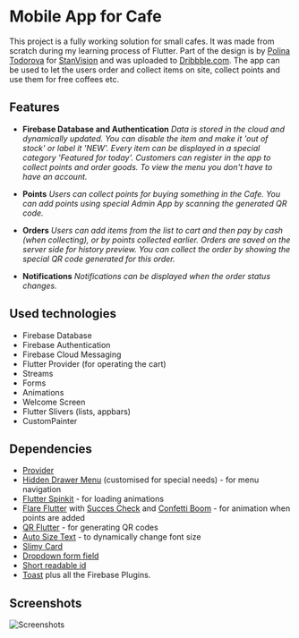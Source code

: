 
# Mobile App for Cafe
This project is a fully working solution for small cafes. It was made from scratch during my learning process of Flutter. Part of the design is by [Polina Todorova](https://dribbble.com/tpdesigned) for [StanVision](https://dribbble.com/stanvision) and was uploaded to [Dribbble.com](https://dribbble.com). The app can be used to let the users order and collect items on site, collect points and use them for free coffees etc.

## Features

 - **Firebase Database and Authentication**
	*Data is stored in the cloud and dynamically updated. You can disable the item and make it 'out of stock' or label it 'NEW'. Every item can be displayed in a special category 'Featured for today'. Customers can register in the app to collect points and order goods. To view the menu you don't have to have an account.*
	
- **Points**
	*Users can collect points for buying something in the Cafe. You can add points using special Admin App by scanning the generated QR code.*
	
- **Orders**
	*Users can add items from the list to cart and then pay by cash (when collecting), or by points collected earlier. Orders are saved on the server side for history preview. You can collect the order by showing the special QR code generated for this order.*
	
- **Notifications**
	*Notifications can be displayed when the order status changes.*

## Used technologies

 - Firebase Database
 - Firebase Authentication
 - Firebase Cloud Messaging
 - Flutter Provider (for operating the cart)
 - Streams
 - Forms
 - Animations
 - Welcome Screen
 - Flutter Slivers (lists, appbars)
- CustomPainter

## Dependencies
- [Provider](https://pub.dev/packages/provider)
- [Hidden Drawer Menu](https://pub.dev/packages/hidden_drawer_menu) (customised for special needs) - for menu navigation
- [Flutter Spinkit](https://pub.dev/packages/flutter_spinkit) - for loading animations
- [Flare Flutter](https://pub.dev/packages/flare_flutter) with [Succes Check](https://rive.app/a/pollux/files/flare/success-check/preview) and [Confetti Boom](https://rive.app/a/zapdeathdoll/files/flare/confetti-boom/preview) - for animation when points are added
- [QR Flutter](https://pub.dev/packages/qr_flutter) - for generating QR codes
- [Auto Size Text](https://pub.dev/packages/auto_size_text) - to dynamically change font size
- [Slimy Card](https://pub.dev/packages/slimy_card)
- [Dropdown form field](https://pub.dev/packages/dropdown_formfield)
- [Short readable id](https://pub.dev/packages/short_readable_id)
- [Toast](https://pub.dev/packages/toast)
plus all the Firebase Plugins.

## Screenshots
![Screenshots](https://i.imgur.com/Y1Ck65S.png)
